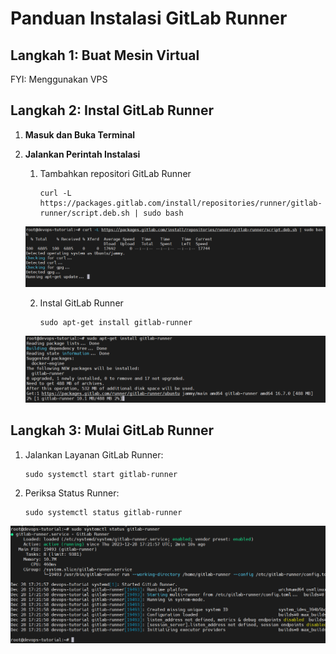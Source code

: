 # Panduan Instalasi GitLab Runner

## Langkah 1: Buat Mesin Virtual

FYI: Menggunakan VPS

## Langkah 2: Instal GitLab Runner

   1. **Masuk dan Buka Terminal**

   2. **Jalankan Perintah Instalasi**
      1. Tambahkan repositori GitLab Runner

         ```
         curl -L https://packages.gitlab.com/install/repositories/runner/gitlab-runner/script.deb.sh | sudo bash
         ```

      ![image-20231229003941292](assets/image-20231229003941292.png)

      2. Instal GitLab Runner

         ```
         sudo apt-get install gitlab-runner
         ```

      ![image-20231229003947423](assets/image-20231229003947423.png)

## Langkah 3: Mulai GitLab Runner

   1. Jalankan Layanan GitLab Runner:

      ```
      sudo systemctl start gitlab-runner
      ```

   2. Periksa Status Runner:

      ```
      sudo systemctl status gitlab-runner
      ```

   ![image-20231229004014663](assets/image-20231229004014663.png)
